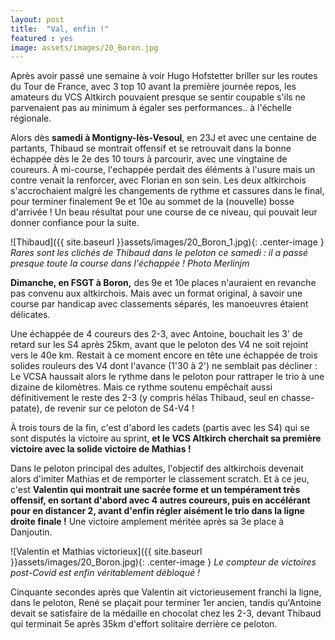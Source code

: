 ```yaml
---
layout: post
title:  "Val, enfin !"
featured : yes
image: assets/images/20_Boron.jpg
---
```



Après avoir passé une semaine à voir Hugo Hofstetter briller sur les routes du Tour de France, avec 3 top 10 avant la première journée repos, les amateurs du VCS Altkirch pouvaient presque se sentir coupable s'ils ne parvenaient pas au minimum à égaler ses performances.. à l'échelle régionale.

Alors dès **samedi à Montigny-lès-Vesoul**, en 23J et avec une centaine de partants, Thibaud se montrait offensif et se retrouvait dans la bonne échappée dès le 2e des 10 tours à parcourir, avec une vingtaine de coureurs. À mi-course, l'echappée perdait des éléments à l'usure mais un contre venait la renforcer, avec Florian en son sein.
Les deux altkirchois s'accrochaient malgré les changements de rythme et cassures dans le final, pour terminer finalement 9e et 10e au sommet de la (nouvelle) bosse d'arrivée ! Un beau résultat pour une course de ce niveau, qui pouvait leur donner confiance pour la suite.

![Thibaud]({{ site.baseurl }}assets/images/20_Boron_1.jpg){: .center-image }
_Rares sont les clichés de Thibaud dans le peloton ce samedi : il a passé presque toute la course dans l'échappée ! Photo Merlinjm_


**Dimanche, en FSGT à Boron,** des 9e et 10e places n'auraient en revanche pas convenu aux altkirchois. Mais avec un format original, à savoir une course par handicap avec classements séparés, les manoeuvres étaient délicates. 

Une échappée de 4 coureurs des 2-3, avec Antoine, bouchait les 3' de retard sur les S4 après 25km, avant que le peloton des V4 ne soit rejoint vers le 40e km. Restait à ce moment encore en tête une échappée de trois solides rouleurs des V4 dont l'avance (1'30 à 2') ne semblait pas décliner : Le VCSA haussait alors le rythme dans le peloton pour rattraper le trio à une dizaine de kilomètres. Mais ce rythme soutenu empêchait aussi définitivement le reste des 2-3 (y compris hélas Thibaud, seul en chasse-patate), de revenir sur ce peloton de S4-V4 !

À trois tours de la fin, c'est d'abord les cadets (partis avec les S4) qui se sont disputés la victoire au sprint, **et le VCS Altkirch cherchait sa première victoire avec la solide victoire de Mathias !**


Dans le peloton principal des adultes, l'objectif des altkirchois devenait alors d'imiter Mathias et de remporter le classement scratch. Et à ce jeu, c'est **Valentin qui montrait une sacrée forme et un tempérament très offensif, en sortant d'abord avec 4 autres coureurs, puis en accélérant pour en distancer 2, avant d'enfin régler aisément le trio dans la ligne droite finale !** Une victoire amplement méritée après sa 3e place à Danjoutin.

![Valentin et Mathias victorieux]({{ site.baseurl }}assets/images/20_Boron.jpg){: .center-image }
_Le compteur de victoires post-Covid est enfin véritablement débloqué !_

Cinquante secondes après que Valentin ait victorieusement franchi la ligne, dans le peloton, René se plaçait pour terminer 1er ancien, tandis qu'Antoine devait se satisfaire de la médaille en chocolat chez les 2-3, devant Thibaud qui terminait 5e après 35km d'effort solitaire derrière ce peloton.




